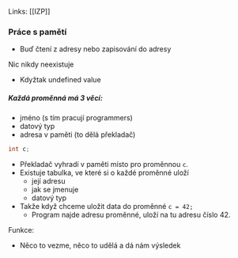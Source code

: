 Links: [[IZP]]

### Práce s pamětí
- Buď čtení z adresy nebo zapisování do adresy

Nic nikdy neexistuje
- Kdyžtak undefined value

##### Každá proměnná má 3 věcí:
- jméno (s tím pracují programmers)
- datový typ
- adresa v paměti (to dělá překladač)

```c
int c;
```
- Překladač vyhradí v paměti místo pro proměnnou `c`.
- Existuje tabulka, ve které si o každé proměnné uloží
	- její adresu
	- jak se jmenuje
	- datový typ
- Takže když chceme uložit data do proměnné `c = 42;`
	- Program najde adresu proměnné, uloží na tu adresu číslo 42.

Funkce:
- Něco to vezme, něco to udělá a dá nám výsledek